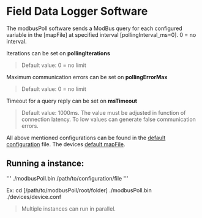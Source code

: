 # Field Data Logger Software

The modbusPoll software sends a ModBus query for each configured variable in the [mapFile] at specified interval [pollingInterval_ms=0]. 0 = no interval. 

Iterations can be set on **pollingIterations**
> Default value: 0 = no limit

Maximum communication errors can be set on **pollingErrorMax**
> Default value: 0 = no limit

Timeout for a query reply can be set on **msTimeout**
> Default value: 1000ms. The value must be adjusted in function of connection latency. To low values can generate false communication errors.

All above mentioned configurations can be found in the [default configuration](/devices/device.conf) file.
The devices [default mapFile](/devices/device.mbr).

## Running a instance:
'''
./modbusPoll.bin /path/to/configuration/file
'''

Ex: 
cd [/path/to/modbusPoll/root/folder]
./modbusPoll.bin ./devices/device.conf

> Multiple instances can run in parallel.